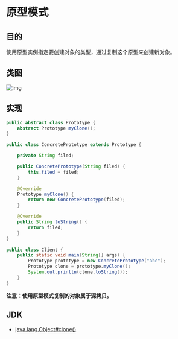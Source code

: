 # 原型模式

## 目的

使用原型实例指定要创建对象的类型，通过复制这个原型来创建新对象。

## 类图

![img](https://cyc2018.github.io/CS-Notes/pics/a40661e4-1a71-46d2-a158-ff36f7fc3331.png)

## 实现

```java
public abstract class Prototype {
    abstract Prototype myClone();
}
```

```java
public class ConcretePrototype extends Prototype {

    private String filed;

    public ConcretePrototype(String filed) {
        this.filed = filed;
    }

    @Override
    Prototype myClone() {
        return new ConcretePrototype(filed);
    }

    @Override
    public String toString() {
        return filed;
    }
}
```

```java
public class Client {
    public static void main(String[] args) {
        Prototype prototype = new ConcretePrototype("abc");
        Prototype clone = prototype.myClone();
        System.out.println(clone.toString());
    }
}
```

**注意：使用原型模式复制的对象属于深拷贝。**

## JDK

- [java.lang.Object#clone()](http://docs.oracle.com/javase/8/docs/api/java/lang/Object.html#clone%28%29)